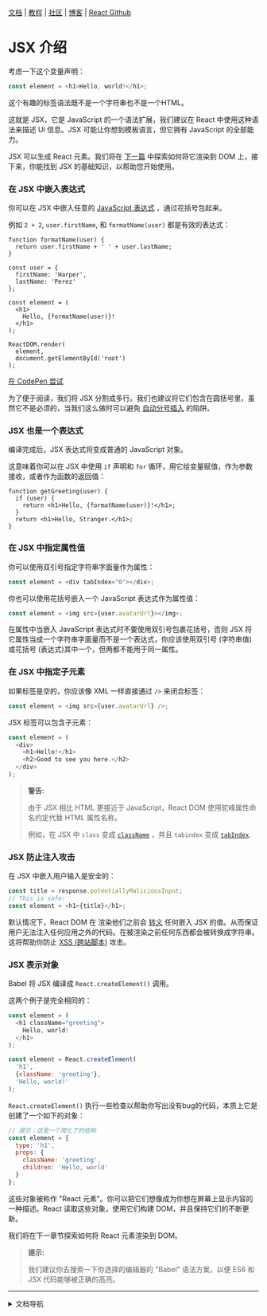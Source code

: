 [文档](/cn/docs/hello-world.md) | [教程](/cn/tutorial/tutorial.md) | [社区](/cn/community/support.md) | [博客](/cn/_posts/2017-04-07-react-v15.5.0.md) | [React Github](https://facebook.github.io/react/)

# JSX 介绍

考虑一下这个变量声明：

```js
const element = <h1>Hello, world!</h1>;
```

这个有趣的标签语法既不是一个字符串也不是一个HTML。

这就是 JSX，它是 JavaScript 的一个语法扩展，我们建议在 React 中使用这种语法来描述 UI 信息。JSX 可能让你想到模板语言，但它拥有 JavaScript 的全部能力。

JSX 可以生成 React 元素。我们将在 [下一篇](/cn/docs/rendering-elements.md) 中探索如何将它渲染到 DOM 上，接下来，你能找到 JSX 的基础知识，以帮助您开始使用。

### 在 JSX 中嵌入表达式

你可以在 JSX 中嵌入任意的 [JavaScript 表达式](https://developer.mozilla.org/en-US/docs/Web/JavaScript/Guide/Expressions_and_Operators#Expressions) ，通过花括号包起来。

例如 `2 + 2`, `user.firstName`, 和 `formatName(user)` 都是有效的表达式：

```js{12}
function formatName(user) {
  return user.firstName + ' ' + user.lastName;
}

const user = {
  firstName: 'Harper',
  lastName: 'Perez'
};

const element = (
  <h1>
    Hello, {formatName(user)}!
  </h1>
);

ReactDOM.render(
  element,
  document.getElementById('root')
);
```

[在 CodePen 尝试](http://codepen.io/gaearon/pen/PGEjdG?editors=0010)

为了便于阅读，我们将 JSX 分割成多行。我们也建议将它们包含在圆括号里，虽然它不是必须的，当我们这么做时可以避免 [自动分号插入](http://stackoverflow.com/q/2846283) 的陷阱。

### JSX 也是一个表达式

编译完成后，JSX 表达式将变成普通的 JavaScript 对象。

这意味着你可以在 JSX 中使用 `if` 声明和 `for` 循环，用它给变量赋值，作为参数接收，或者作为函数的返回值：

```js{3,5}
function getGreeting(user) {
  if (user) {
    return <h1>Hello, {formatName(user)}!</h1>;
  }
  return <h1>Hello, Stranger.</h1>;
}
```

### 在 JSX 中指定属性值

你可以使用双引号指定字符串字面量作为属性：

```js
const element = <div tabIndex="0"></div>;
```

你也可以使用花括号嵌入一个 JavaScript 表达式作为属性值：

```js
const element = <img src={user.avatarUrl}></img>;
```

在属性中当嵌入 JavaScript 表达式时不要使用双引号包裹花括号，否则 JSX 将它属性当成一个字符串字面量而不是一个表达式，你应该使用双引号 (字符串值) 或花括号 (表达式)其中一个，但两都不能用于同一属性。

### 在 JSX 中指定子元素

如果标签是空的，你应该像 XML 一样直接通过 `/>` 来闭合标签：

```js
const element = <img src={user.avatarUrl} />;
```

JSX 标签可以包含子元素：

```js
const element = (
  <div>
    <h1>Hello!</h1>
    <h2>Good to see you here.</h2>
  </div>
);
```

>**警告:**
>
>由于 JSX 相比 HTML 更接近于 JavaScript，React DOM 使用驼峰属性命名约定代替 HTML 属性名称。
>
>例如，在 JSX 中 `class` 变成 [`className`](https://developer.mozilla.org/en-US/docs/Web/API/Element/className) ，并且 `tabindex` 变成 [`tabIndex`](https://developer.mozilla.org/en-US/docs/Web/API/HTMLElement/tabIndex).

### JSX 防止注入攻击

在 JSX 中嵌入用户输入是安全的：

```js
const title = response.potentiallyMaliciousInput;
// This is safe:
const element = <h1>{title}</h1>;
```

默认情况下，React DOM 在 渲染他们之前会 [转义](http://stackoverflow.com/questions/7381974/which-characters-need-to-be-escaped-on-html) 任何嵌入 JSX 的值。从而保证用户无法注入任何应用之外的代码。在被渲染之前任何东西都会被转换成字符串。这将帮助你防止 [XSS (跨站脚本)](https://en.wikipedia.org/wiki/Cross-site_scripting) 攻击。

### JSX 表示对象

Babel 将 JSX 编译成 `React.createElement()` 调用。

这两个例子是完全相同的：

```js
const element = (
  <h1 className="greeting">
    Hello, world!
  </h1>
);
```

```js
const element = React.createElement(
  'h1',
  {className: 'greeting'},
  'Hello, world!'
);
```

`React.createElement()` 执行一些检查以帮助你写出没有bug的代码，本质上它是创建了一个如下的对象：

```js
// 提示：这是一个简化了的结构
const element = {
  type: 'h1',
  props: {
    className: 'greeting',
    children: 'Hello, world'
  }
};
```

这些对象被称作 "React 元素"。你可以把它们想像成为你想在屏幕上显示内容的一种描述。React 读取这些对象，使用它们构建 DOM，并且保持它们的不断更新。

我们将在下一章节探索如何将 React 元素渲染到 DOM。

>**提示:**
>
>我们建议你去搜索一下你选择的编辑器的 "Babel" 语法方案，以便 ES6 和 JSX 代码能够被正确的高亮。




---
<details>
  <summary>文档导航</summary>

#### 快速入门

* [安装](/cn/docs/installation.md)
* [Hello World](/cn/docs/hello-world.md")
* [**`JSX 介绍`**](/cn/docs/introducing-jsx.md)
* [渲染元素](/cn/docs/rendering-elements.md)
* [组件和Props](/cn/docs/components-and-props.md)
* [State和生命周期](/cn/docs/state-and-lifecycle.md)
* [事件处理](/cn/docs/handling-events.md)
* [条件渲染](/cn/docs/conditional-rendering.md)
* [列表和键](/cn/docs/lists-and-keys.md)
* [表单](/cn/docs/forms.md)
* [状态提升](/cn/docs/lifting-state-up.md)
* [组合 vs 继承](/cn/docs/composition-vs-inheritance.md)
* [用 React 思考](/cn/docs/thinking-in-react.md)

#### 高级教程

* [深入JSX](/cn/docs/jsx-in-depth.md)
* [使用 PropTypes 做类型检查](/cn/docs/typechecking-with-proptypes.md)
* [Refs 和 DOM](/cn/docs/refs-and-the-dom.md)
* [不可控组件](/cn/docs/uncontrolled-components.md)
* [性能优化](/cn/docs/optimizing-performance.md)
* [不使用 ES6 的 React](/cn/docs/react-without-es6.md)
* [不使用 JSX 的 React](/cn/docs/react-without-jsx.md)
* [一致性比较（Reconciliation）](/cn/docs/reconciliation.md)
* [上下文（Context）](/cn/docs/context.md)
* [Web Components](/cn/docs/web-components.md)
* [高阶组件](/cn/docs/higher-order-components.md)
* [与其它类库集成](/cn/docs/integrating-with-other-libraries.md)

#### 参考

* [React](/cn/docs/react-api.md)
* [React.Component](/cn/docs/react-component.md)
* [ReactDOM](/cn/docs/react-dom.md)
* [ReactDOMServer](/cn/docs/react-dom-server.md)
* [DOM 元素](/cn/docs/dom-elements.md)
* [合成事件（SyntheticEvent）](/cn/docs/events.md)

#### 贡献

* [如何贡献](/cn/contributing/how-to-contribute.md)
* [代码库概述](/cn/contributing/codebase-overview.md)
* [实现说明](/cn/contributing/implementation-notes.md)
* [设计原则](/cn/contributing/design-principles.md)


</details>
